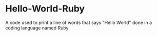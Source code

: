 # Hello-World-Ruby
A code used to print a line of words that says "Hello World" done in a coding language named Ruby
